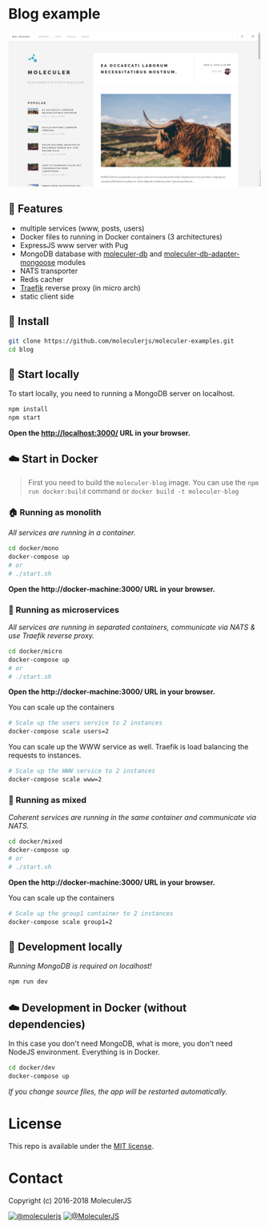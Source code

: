 # Blog example
![Blog screenshot](../assets/screenshots/blog-screenshot.jpg)

## :triangular_flag_on_post: Features
- multiple services (www, posts, users)
- Docker files to running in Docker containers (3 architectures)
- ExpressJS www server with Pug
- MongoDB database with [moleculer-db](https://github.com/moleculerjs/moleculer-db) and [moleculer-db-adapter-mongoose](https://github.com/moleculerjs/moleculer-db/tree/master/packages/moleculer-db-adapter-mongoose) modules
- NATS transporter
- Redis cacher
- [Traefik](https://traefik.io/) reverse proxy (in micro arch)
- static client side

## :nut_and_bolt: Install
```bash
git clone https://github.com/moleculerjs/moleculer-examples.git
cd blog
```

## :game_die: Start locally
To start locally, you need to running a MongoDB server on localhost.
```bash
npm install
npm start
```

**Open the [http://localhost:3000/](http://localhost:3000/) URL in your browser.**


## :cloud: Start in Docker

>First you need to build the `moleculer-blog` image. You can use the `npm run docker:build` command or `docker build -t moleculer-blog`

### :house: Running as monolith 
_All services are running in a container._
```bash
cd docker/mono
docker-compose up
# or 
# ./start.sh
```
**Open the http://docker-machine:3000/ URL in your browser.**

### :office: Running as microservices 
_All services are running in separated containers, communicate via NATS & use Traefik reverse proxy._
```bash
cd docker/micro
docker-compose up
# or 
# ./start.sh
```
**Open the http://docker-machine:3000/ URL in your browser.**

You can scale up the containers
```bash
# Scale up the users service to 2 instances
docker-compose scale users=2
```

You can scale up the WWW service as well. Traefik is load balancing the requests to instances.
```bash
# Scale up the WWW service to 2 instances
docker-compose scale www=2
```

### :hotel: Running as mixed
_Coherent services are running in the same container and communicate via NATS._
```bash
cd docker/mixed
docker-compose up
# or 
# ./start.sh
```
**Open the http://docker-machine:3000/ URL in your browser.**

You can scale up the containers
```bash
# Scale up the group1 container to 2 instances
docker-compose scale group1=2
```

## :wrench: Development locally
_Running MongoDB is required on localhost!_

```bash
npm run dev
```

## :cloud: Development in Docker (without dependencies)
In this case you don't need MongoDB, what is more, you don't need NodeJS environment. Everything is in Docker.

```bash
cd docker/dev
docker-compose up
```

_If you change source files, the app will be restarted automatically._

# License
This repo is available under the [MIT license](https://tldrlegal.com/license/mit-license).

# Contact
Copyright (c) 2016-2018 MoleculerJS

[![@moleculerjs](https://img.shields.io/badge/github-moleculerjs-green.svg)](https://github.com/moleculerjs) [![@MoleculerJS](https://img.shields.io/badge/twitter-MoleculerJS-blue.svg)](https://twitter.com/MoleculerJS)
